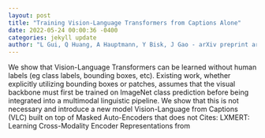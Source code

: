 ```yaml
--- 
layout: post 
title: "Training Vision-Language Transformers from Captions Alone" 
date: 2022-05-24 00:00:36 -0400 
categories: jekyll update 
author: "L Gui, Q Huang, A Hauptmann, Y Bisk, J Gao - arXiv preprint arXiv:2205.09256, 2022" 
--- 
```

We show that Vision-Language Transformers can be learned without human labels (eg class labels, bounding boxes, etc). Existing work, whether explicitly utilizing bounding boxes or patches, assumes that the visual backbone must first be trained on ImageNet class prediction before being integrated into a multimodal linguistic pipeline. We show that this is not necessary and introduce a new model Vision-Language from Captions (VLC) built on top of Masked Auto-Encoders that does not Cites: LXMERT: Learning Cross-Modality Encoder Representations from
